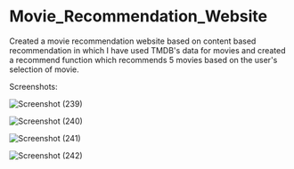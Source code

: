 # Movie_Recommendation_Website

Created a movie recommendation website based on content based recommendation in which I have used TMDB's data for movies and 
created a recommend function which recommends 5 movies based on the user's selection of movie.

Screenshots:

![Screenshot (239)](https://github.com/SahilS2209/Movie_Recommendation_Website/assets/91861935/be24b2e4-6802-4d6b-a526-9bb7168c8d3d)

![Screenshot (240)](https://github.com/SahilS2209/Movie_Recommendation_Website/assets/91861935/abd7943c-d0fb-44bf-9fe8-9bfab1dd0697)

![Screenshot (241)](https://github.com/SahilS2209/Movie_Recommendation_Website/assets/91861935/970e94a8-0f09-4f34-93cc-dcc52608e8ef)

![Screenshot (242)](https://github.com/SahilS2209/Movie_Recommendation_Website/assets/91861935/34f3b3ed-e5d0-4749-8c20-48a67da8e25f)
